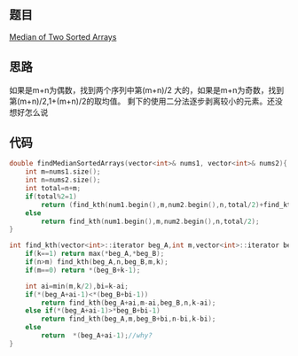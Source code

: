 ## 题目
[Median of Two Sorted Arrays](https://leetcode-cn.com/problems/median-of-two-sorted-arrays/)
## 思路
如果是m+n为偶数，找到两个序列中第(m+n)/2 大的，如果是m+n为奇数，找到第(m+n)/2,1+(m+n)/2的取均值。
剩下的使用二分法逐步剥离较小的元素。还没想好怎么说

## 代码
```c++
double findMedianSortedArrays(vector<int>& nums1, vector<int>& nums2){
	int m=nums1.size();
	int n=nums2.size();
	int total=n+m;
	if(total%2=1)
		return (find_kth(num1.begin(),m,num2.begin(),n,total/2)+find_kth(num1.begin(),m,num2.begin(),n,1+total/2))/2.0;
	else
		return find_kth(num1.begin(),m,num2.begin(),n,total/2);
}

int find_kth(vector<int>::iterator beg_A,int m,vector<int>::iterator beg_B,int n,int k){
	if(k==1) return max(*beg_A,*beg_B);
	if(n>m) find_kth(beg_A,n,beg_B,m,k);
	if(m==0) return *(beg_B+k-1);

	int ai=min(m,k/2),bi=k-ai;
	if(*(beg_A+ai-1)<*(beg_B+bi-1))
		return find_kth(beg_A+ai,m-ai,beg_B,n,k-ai);
	else if(*(beg_A+ai-1)>*beg_B+bi-1)
		return find_kth(beg_A,m,beg_B+bi,n-bi,k-bi);
	else 
		return  *(beg_A+ai-1);//why?
}
```
